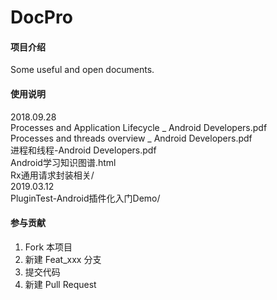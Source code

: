 # DocPro

#### 项目介绍
Some useful and open documents.

#### 使用说明

2018.09.28<br>
  Processes and Application Lifecycle  _  Android Developers.pdf<br>
  Processes and threads overview  _  Android Developers.pdf<br>
  进程和线程-Android Developers.pdf<br>
  Android学习知识图谱.html <br>
  Rx通用请求封装相关/<br>
2019.03.12<br>
  PluginTest-Android插件化入门Demo/<br>

#### 参与贡献

1. Fork 本项目
2. 新建 Feat_xxx 分支
3. 提交代码
4. 新建 Pull Request